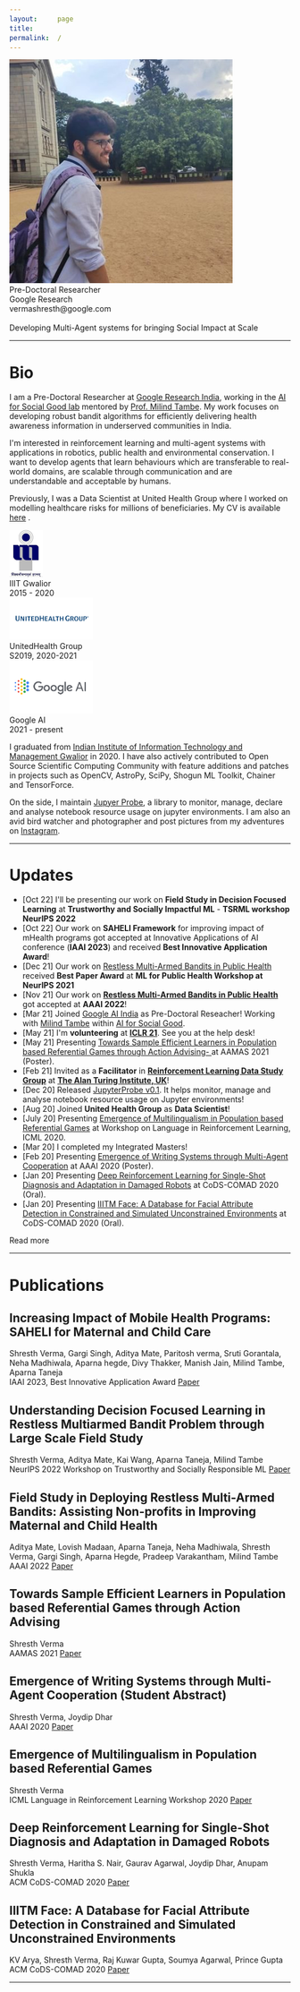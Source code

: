 ```yaml
---
layout:     page
title:
permalink:  /
---
```


<div class="row">
    <div class="col-sm-4 col-xs-8">
        <img src="/img/f006c_Ag_400x400.jpeg">
    </div>
    <div class="col-sm-6 col-xs-12" style="margin-bottom: 0;">
       Pre-Doctoral Researcher<br>
        Google Research<br>
        vermashresth@google.com
        <br>
        <br>
        Developing Multi-Agent systems for bringing Social Impact at Scale
    </div>
</div>
<hr>


<a name="/bio"></a>
# Bio

I am a Pre-Doctoral Researcher at [Google Research India](https://research.google/locations/india/), working in the [AI for Social Good lab](https://blog.google/technology/ai/30-new-ai-for-social-good-projects/) mentored by [Prof. Milind Tambe](https://teamcore.seas.harvard.edu/tambe). My work focuses on developing robust bandit algorithms for efficiently delivering health awareness information in underserved communities in India.

I'm interested in reinforcement learning and multi-agent systems with applications in robotics, public health and environmental conservation. I want to develop agents that learn behaviours which are transferable to real-world domains, are scalable through communication and are understandable and acceptable by humans.

Previously, I was a Data Scientist at United Health Group where I worked on modelling healthcare risks for millions of beneficiaries.
My CV is available <a href="https://vermashresth.github.io/img/Shresth_CV_Research_Clean%20(4).pdf" target="_blank">here</a>
.

<div class="row" id="timeline-logos">
    <div class="col-lg-3">
        <div class="logo-wrap">
            <span class="helper"></span>
            <a href="//iiitm.ac.in/"><img style="width:60px;" src="/img/logos/Logo.jpg"></a>
        </div>
        <div class="logo-desc">
            IIIT Gwalior<br>
            2015 - 2020
        </div>
    </div>
    <div class="col-lg-3">
        <div class="logo-wrap">
            <span class="helper"></span>
            <a href="//https://www.unitedhealthgroup.com/"><img style="width:150px;" src="/img/logos/uhg2.jpg"></a>
        </div>
        <div class="logo-desc">
            UnitedHealth Group<br>
            S2019, 2020-2021
        </div>
    </div>
    <div class="col-lg-3">
        <div class="logo-wrap">
            <span class="helper"></span>
            <a href="//https://research.google/locations/india/"><img style="width:150px;" src="/img/logos/gglai.png"></a>
        </div>
        <div class="logo-desc">
            Google AI<br>
            2021 - present
        </div>
    </div>
</div>


I graduated from [Indian Institute of Information Technology and Management Gwalior](iiitm.ac.in) in 2020. I have also actively contributed to Open Source Scientific Computing Community with feature additions and patches in projects such as OpenCV, AstroPy, SciPy, Shogun ML Toolkit, Chainer and TensorForce. 

On the side, I maintain [Jupyer Probe](https://pypi.org/project/jupyter-probe/), a library to monitor, manage, declare and analyse notebook resource usage on jupyter environments.
I am also an avid bird watcher and photographer and post pictures from my adventures on [Instagram](instagram.com/hisblahness).


---

<a name="/news"></a>
# Updates
- [Oct 22] I'll be presenting our work on **Field Study in Decision Focused Learning** at **Trustworthy and Socially Impactful ML** - **TSRML workshop NeurIPS 2022**
- [Oct 22] Our work on **SAHELI Framework** for improving impact of mHealth programs got accepted at Innovative Applications of AI conference (**IAAI 2023**) and received **Best Innovative Application Award**!
- [Dec 21] Our work on [Restless Multi-Armed Bandits in Public Health](https://sites.google.com/nyu.edu/mlph2021/accepted-papers) received **Best Paper Award** at **ML for Public Health Workshop at NeurIPS 2021**
- [Nov 21] Our work on [**Restless Multi-Armed Bandits in Public Health**](https://ojs.aaai.org/index.php/AAAI/article/view/21460) got accepted at **AAAI 2022**!
- [Mar 21] Joined [Google AI India](https://research.google/locations/india/) as Pre-Doctoral Reseacher! Working with [Milind Tambe](https://teamcore.seas.harvard.edu/tambe) within [AI for Social Good](https://ai.google/social-good/).
- [May 21] I'm **volunteering** at [**ICLR 21**](https://iclr.cc/Conferences/2021). See you at the help desk!
- [May 21] Presenting [Towards Sample Efficient Learners in Population based Referential Games through Action Advising- 
]([#/advise](http://www.ifaamas.org/Proceedings/aamas2021/pdfs/p1689.pdf)) at AAMAS 2021 (Poster).
- [Feb 21] Invited as a **Facilitator** in [**Reinforcement Learning Data Study Group**](https://www.turing.ac.uk/events/reinforcement-learning-study-group-february-2021) at [**The Alan Turing Institute, UK**](www.turing.ac.uk)!
- [Dec 20] Released [JupyterProbe v0.1](https://pypi.org/project/jupyter-probe/). It helps monitor, manage and analyse notebook resource usage on Jupyter environments!
- [Aug 20] Joined **United Health Group** as **Data Scientist**!
- [July 20] Presenting [Emergence of Multilingualism in Population based Referential Games]([#/multilingual](https://larel-ws.github.io/assets/pdfs/emergence_of_multilingualism_in_population_based_referential_games.pdf)) at Workshop on Language in Reinforcement Learning, ICML 2020.
- [Mar 20] I completed my Integrated Masters!
- [Feb 20] Presenting [Emergence of Writing Systems through Multi-Agent Cooperation](https://ojs.aaai.org/index.php/AAAI/article/view/7243) at AAAI 2020 (Poster).
- [Jan 20] Presenting [Deep Reinforcement Learning for Single-Shot Diagnosis and Adaptation in Damaged Robots](https://dl.acm.org/doi/abs/10.1145/3371158.3371168) at CoDS-COMAD 2020 (Oral).
- [Jan 20] Presenting [IIITM Face: A Database for Facial Attribute Detection in Constrained and Simulated Unconstrained Environments](#/iiitm) at CoDS-COMAD 2020 (Oral).

<div id="read-more-button">
    <a nohref>Read more</a>
</div>

<hr>


<a name="/publications"></a>
# Publications

<a name="/youdescribe-descriptions-1"></a>
<h2 class="pubt">Increasing Impact of Mobile Health Programs: SAHELI for Maternal and Child Care</h2>
<p class="pubd">
    <span class="authors">Shresth Verma, Gargi Singh, Aditya Mate, Paritosh verma, Sruti Gorantala, Neha Madhiwala, Aparna hegde, Divy Thakker, Manish Jain, Milind Tambe, Aparna Taneja  </span> <br>
    <span class="conf">IAAI 2023, Best Innovative Application Award</span> <span class="links">
        <a target="_blank" href="https://aaai.org/Conferences/AAAI-23/iaai-23-call/">Paper</a>
    </span>
</p>
<!-- <img src="/img/aamas.png"> -->
<!-- <hr> -->

<a name="/youdescribe-descriptions-1"></a>
<h2 class="pubt">Understanding Decision Focused Learning in Restless Multiarmed Bandit Problem through Large Scale
Field Study</h2>
<p class="pubd">
    <span class="authors">Shresth Verma, Aditya Mate, Kai Wang, Aparna Taneja, Milind Tambe</span><br> 
    <span class="conf">NeurIPS 2022 Workshop on Trustworthy and Socially Responsible ML</span>  <span class="links">
        <a target="_blank" href="https://tsrml2022.github.io">Paper</a>
    </span>
</p>
<!-- <img src="/img/aamas.png"> -->
<!-- <hr> -->


<a name="/youdescribe-descriptions-1"></a>
<h2 class="pubt">Field Study in Deploying Restless Multi-Armed Bandits: Assisting Non-profits in Improving Maternal and
Child Health</h2>
<p class="pubd">
    <span class="authors">Aditya Mate, Lovish Madaan, Aparna Taneja, Neha Madhiwala, Shresth Verma, Gargi Singh, Aparna Hegde, Pradeep Varakantham, Milind Tambe</span> <br>
    <span class="conf">AAAI 2022</span>  <span class="links">
        <a target="_blank" href="https://ojs.aaai.org/index.php/AAAI/article/view/21460">Paper</a>
    </span>
</p>
<!-- <img src="/img/aamas.png"> -->
<!-- <hr> -->


<a name="/youdescribe-descriptions-1"></a>
<h2 class="pubt">Towards Sample Efficient Learners in Population based Referential Games through Action Advising</h2>
<p class="pubd">
    <span class="authors">Shresth Verma</span><br>
    <span class="conf">AAMAS 2021</span>  <span class="links">
        <a target="_blank" href="http://www.ifaamas.org/Proceedings/aamas2021/pdfs/p1689.pdf">Paper</a>
    </span>
</p>
<!-- <img src="/img/aamas.png"> -->
<!-- <hr> -->

<a name="/habitat-objnav"></a>
<h2 class="pubt">Emergence of Writing Systems through Multi-Agent Cooperation (Student Abstract)</h2>
<p class="pubd">
    <span class="authors">Shresth Verma, Joydip Dhar</span><br>
    <span class="conf">AAAI 2020</span> 
    <span class="links">
        <a target="_blank" href="https://ojs.aaai.org/index.php/AAAI/article/view/7243">Paper</a>
    </span>
</p>
<!-- <img src="/img/written.png"> -->
<!-- <hr> -->

<a name="/forcenet"></a>
<h2 class="pubt">Emergence of Multilingualism in Population based Referential Games</h2>
<p class="pubd">
    <span class="authors">Shresth Verma</span><br>
    <span class="conf">ICML Language in Reinforcement Learning Workshop 2020</span>
    <span class="links">
        <a target="_blank" href="https://larel-ws.github.io/assets/pdfs/emergence_of_multilingualism_in_population_based_referential_games.pdf">Paper</a>
    </span>
</p>
<!-- <img src="/img/multilang.png"> -->
<!-- <hr> -->


<a name="/habitat-pointnav-aux"></a>
<h2 class="pubt">Deep Reinforcement Learning for Single-Shot Diagnosis and Adaptation in Damaged Robots</h2>
<p class="pubd">
    <span class="authors">Shresth Verma, Haritha S. Nair, Gaurav Agarwal, Joydip Dhar, Anupam Shukla</span><br>
    <span class="conf">ACM CoDS-COMAD 2020</span>
    <span class="links">
        <a target="_blank" href="https://dl.acm.org/doi/abs/10.1145/3371158.3371168">Paper</a>
    </span>
</p>
<!-- <img src="/img/damage-rl.png"> -->
<!-- <hr> -->


<a name="/habitat-pointnav-aux"></a>
<h2 class="pubt">IIITM Face: A Database for Facial Attribute Detection in Constrained and Simulated Unconstrained Environments</h2>
<p class="pubd">
    <span class="authors">KV Arya, Shresth Verma, Raj Kuwar Gupta, Soumya Agarwal, Prince Gupta</span><br>
    <span class="conf">ACM CoDS-COMAD 2020</span>
    <span class="links">
        <a target="_blank" href="https://dl.acm.org/doi/abs/10.1145/3371158.3371182">Paper</a>
    </span>
</p>
<!-- <img src="/img/face-iiitm.png"> -->
<!-- <hr> -->

<script src="/js/jquery.min.js"></script>
<script type="text/javascript">
    $('ul:gt(0) li:gt(6)').hide();
    $('#read-more-button > a').click(function() {
        $('ul:gt(0) li:gt(6)').show();
        $('#read-more-button').hide();
    });
</script>

---
